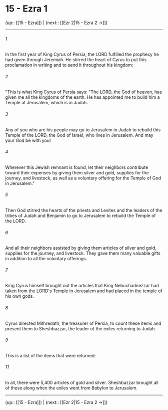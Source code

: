 # 15 - Ezra 1

(up:: [[15 - Ezra]]) | (next:: [[Ezr 2|15 - Ezra 2 →]])

***


###### 1 
In the first year of King Cyrus of Persia, the LORD fulfilled the prophecy he had given through Jeremiah. He stirred the heart of Cyrus to put this proclamation in writing and to send it throughout his kingdom: 

###### 2 
"This is what King Cyrus of Persia says: "The LORD, the God of heaven, has given me all the kingdoms of the earth. He has appointed me to build him a Temple at Jerusalem, which is in Judah. 

###### 3 
Any of you who are his people may go to Jerusalem in Judah to rebuild this Temple of the LORD, the God of Israel, who lives in Jerusalem. And may your God be with you! 

###### 4 
Wherever this Jewish remnant is found, let their neighbors contribute toward their expenses by giving them silver and gold, supplies for the journey, and livestock, as well as a voluntary offering for the Temple of God in Jerusalem." 

###### 5 
Then God stirred the hearts of the priests and Levites and the leaders of the tribes of Judah and Benjamin to go to Jerusalem to rebuild the Temple of the LORD. 

###### 6 
And all their neighbors assisted by giving them articles of silver and gold, supplies for the journey, and livestock. They gave them many valuable gifts in addition to all the voluntary offerings. 

###### 7 
King Cyrus himself brought out the articles that King Nebuchadnezzar had taken from the LORD's Temple in Jerusalem and had placed in the temple of his own gods. 

###### 8 
Cyrus directed Mithredath, the treasurer of Persia, to count these items and present them to Sheshbazzar, the leader of the exiles returning to Judah. 

###### 9 
This is a list of the items that were returned: 

###### 11 
In all, there were 5,400 articles of gold and silver. Sheshbazzar brought all of these along when the exiles went from Babylon to Jerusalem.

***

(up:: [[15 - Ezra]]) | (next:: [[Ezr 2|15 - Ezra 2 →]])
